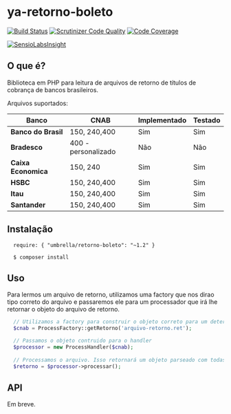ya-retorno-boleto
=================

[![Build Status](https://travis-ci.org/umbrellaTech/ya-retorno-boleto.svg?branch=master)](https://travis-ci.org/umbrellaTech/ya-retorno-boleto)
[![Scrutinizer Code Quality](https://scrutinizer-ci.com/g/umbrellaTech/ya-retorno-boleto/badges/quality-score.png?b=master)](https://scrutinizer-ci.com/g/umbrellaTech/ya-retorno-boleto/?branch=master)
[![Code Coverage](https://scrutinizer-ci.com/g/umbrellaTech/ya-retorno-boleto/badges/coverage.png?b=master)](https://scrutinizer-ci.com/g/umbrellaTech/ya-retorno-boleto/?branch=master)

[![SensioLabsInsight](https://insight.sensiolabs.com/projects/ef6e9331-a2ad-4a22-bc43-1dd7c28ae086/small.png)](https://insight.sensiolabs.com/projects/ef6e9331-a2ad-4a22-bc43-1dd7c28ae086)

O que é?
---
Biblioteca em PHP para leitura de arquivos de retorno de títulos de cobrança de bancos brasileiros.

Arquivos suportados:

| **Banco**           |  **CNAB**                | **Implementado**   | **Testado**   |
|---------------------|--------------------------|--------------------|---------------|
| **Banco do Brasil** | 150, 240,400             | Sim                | Sim           |
| **Bradesco**        | 400 - personalizado      | Não                | Não           |
| **Caixa Economica** | 150, 240                 | Sim                | Sim           |
| **HSBC**            | 150, 240,400             | Sim                | Sim           |
| **Itau**            | 150, 240,400             | Sim                | Sim           |
| **Santander**       | 150, 240,400             | Sim                | Sim           |-

Instalação
----------

```shell
  require: { "umbrella/retorno-boleto": "~1.2" }
  
  $ composer install
``` 

Uso
----------

Para lermos um arquivo de retorno, utilizamos uma factory que nos dirao tipo correto do arquivo e passaremos ele para um processador que irá lhe retornar o objeto do arquivo de retorno.

```php
  // Utilizamos a factory para construir o objeto correto para um determinado arquivo de retorno
  $cnab = ProcessFactory::getRetorno('arquivo-retorno.ret');

  // Passamos o objeto contruido para o handler
  $processor = new ProcessHandler($cnab);
  
  // Processamos o arquivo. Isso retornará um objeto parseado com todas as propriedades do arquvio.
  $retorno = $processor->processar();
```

API
----------

Em breve.

